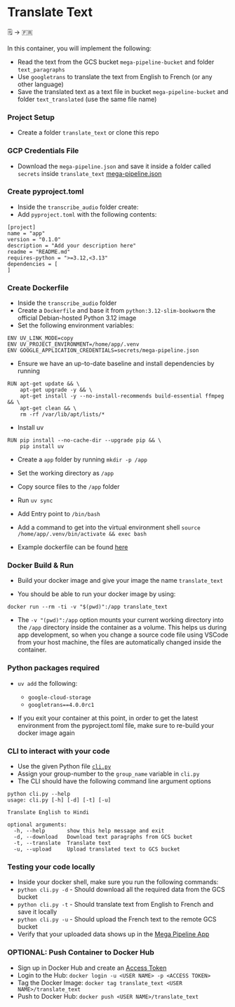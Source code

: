 # Translate Text

🗒️ &rightarrow; 🇫🇷

In this container, you will implement the following:
* Read the text from the GCS bucket `mega-pipeline-bucket` and folder `text_paragraphs`
* Use `googletrans` to translate the text from English to French (or any other language)
* Save the translated text as a text file in bucket `mega-pipeline-bucket` and folder `text_translated` (use the same file name)


### Project Setup

* Create a folder `translate_text` or clone this repo

### GCP Credentials File
* Download the `mega-pipeline.json` and save it inside a folder called `secrets` inside `translate_text`
<a href="https://canvas.harvard.edu/files/21857112/download?download_frd=1" download>mega-pipeline.json</a>

### Create pyproject.toml
* Inside the `transcribe_audio` folder create:
* Add `pyproject.toml` with the following contents:
```
[project]
name = "app"
version = "0.1.0"
description = "Add your description here"
readme = "README.md"
requires-python = ">=3.12,<3.13"
dependencies = [
]
```

### Create Dockerfile
* Inside the `transcribe_audio` folder
* Create a `Dockerfile` and base it from `python:3.12-slim-bookworm` the official Debian-hosted Python 3.12 image
* Set the following environment variables:
```
ENV UV_LINK_MODE=copy
ENV UV_PROJECT_ENVIRONMENT=/home/app/.venv
ENV GOOGLE_APPLICATION_CREDENTIALS=secrets/mega-pipeline.json
```

* Ensure we have an up-to-date baseline and install dependencies by running
```
RUN apt-get update && \
    apt-get upgrade -y && \
    apt-get install -y --no-install-recommends build-essential ffmpeg && \
    apt-get clean && \
    rm -rf /var/lib/apt/lists/*
```

* Install uv
```
RUN pip install --no-cache-dir --upgrade pip && \
    pip install uv
```

* Create a `app` folder by running `mkdir -p /app`
* Set the working directory as `/app`

* Copy source files to the `/app` folder
* Run `uv sync`

* Add Entry point to `/bin/bash`
* Add a command to get into the virtual environment shell `source /home/app/.venv/bin/activate && exec bash`

* Example dockerfile can be found [here](https://github.com/dlops-io/mega-pipeline#sample-dockerfile)


### Docker Build & Run
* Build your docker image and give your image the name `translate_text`

* You should be able to run your docker image by using:
```
docker run --rm -ti -v "$(pwd)":/app translate_text
```

* The `-v "(pwd)":/app` option mounts your current working directory into the `/app` directory inside the container as a volume. This helps us during app development, so when you change a source code file using VSCode from your host machine, the files are automatically changed inside the container.

### Python packages required
* `uv add` the following:
  - `google-cloud-storage`
  - `googletrans==4.0.0rc1`


* If you exit your container at this point, in order to get the latest environment from the pyproject.toml file, make sure to re-build your docker image again

### CLI to interact with your code
* Use the given Python file [`cli.py`](https://github.com/dlops-io/mega-pipeline/blob/main/translate_text/cli.py)
* Assign your group-number to the `group_name` variable in `cli.py`
* The CLI should have the following command line argument options
```
python cli.py --help
usage: cli.py [-h] [-d] [-t] [-u]

Translate English to Hindi

optional arguments:
  -h, --help       show this help message and exit
  -d, --download   Download text paragraphs from GCS bucket
  -t, --translate  Translate text
  -u, --upload     Upload translated text to GCS bucket
```

### Testing your code locally
* Inside your docker shell, make sure you run the following commands:
* `python cli.py -d` - Should download all the required data from the GCS bucket
* `python cli.py -t` - Should translate text from English to French and save it locally
* `python cli.py -u` - Should upload the French text to the remote GCS bucket
* Verify that your uploaded data shows up in the [Mega Pipeline App](https://ac215-mega-pipeline.dlops.io/)

### OPTIONAL: Push Container to Docker Hub
* Sign up in Docker Hub and create an [Access Token](https://hub.docker.com/settings/security)
* Login to the Hub: `docker login -u <USER NAME> -p <ACCESS TOKEN>`
* Tag the Docker Image: `docker tag translate_text <USER NAME>/translate_text`
* Push to Docker Hub: `docker push <USER NAME>/translate_text`

